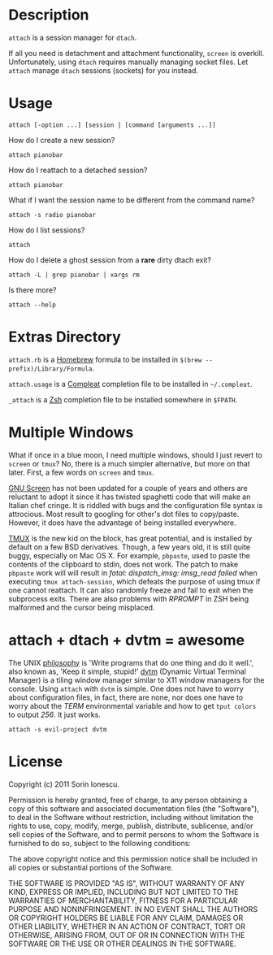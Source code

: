 # Description

`attach` is a session manager for `dtach`.

If all you need is detachment and attachment functionality, `screen` is overkill. Unfortunately, using `dtach` requires manually managing socket files. Let `attach` manage `dtach` sessions (sockets) for you instead.

# Usage

    attach [‐option ...] [session | [command [arguments ...]]

How do I create a new session?

    attach pianobar

How do I reattach to a detached session?

    attach pianobar

What if I want the session name to be different from the command name?

    attach -s radio pianobar

How do I list sessions?

    attach

How do I delete a ghost session from a __rare__ dirty dtach exit?

    attach -L | grep pianobar | xargs rm

Is there more?

    attach --help

# Extras Directory

`attach.rb` is a [Homebrew](http://mxcl.github.com/homebrew "Homebrew") formula to be installed in `$(brew --prefix)/Library/Formula`.

`attach.usage` is a [Compleat](https://github.com/mbrubeck/compleat "Completion for human beings") completion file to be installed in `~/.compleat`.

`_attach` is a [Zsh](http://www.zsh.org) completion file to be installed somewhere in `$FPATH`.

# Multiple Windows

What if once in a blue moon, I need multiple windows, should I just revert to `screen` or `tmux`? No, there is a much simpler alternative, but more on that later. First, a few words on `screen` and `tmux`.

[GNU Screen](http://www.gnu.org/software/screen "GNU Screen") has not been updated for a couple of years and others are reluctant to adopt it since it has twisted spaghetti code that will make an Italian chef cringe. It is riddled with bugs and the configuration file syntax is attrocious. Most result to googling for other's dot files to copy/paste. However, it does have the advantage of being installed everywhere.

[TMUX](http://tmux.sourceforge.net "TMUX") is the new kid on the block, has great potential, and is installed by default on a few BSD derivatives. Though, a few years old, it is still quite buggy, especially on Mac OS X. For example, `pbpaste`, used to paste the contents of the clipboard to stdin, does not work. The patch to make `pbpaste` work will will result in _fatal: dispatch\_imsg: imsg\_read failed_ when executing `tmux attach-session`, which defeats the purpose of using tmux if one cannot reattach. It can also randomly freeze and fail to exit when the subprocess exits. There are also problems with _RPROMPT_ in ZSH being malformed and the cursor being misplaced.

# attach + dtach + dvtm = awesome

The UNIX [philosophy](http://en.wikipedia.org/wiki/Unix_philosophy) is 'Write programs that do one thing and do it well.', also known as, 'Keep it simple, stupid!' [dvtm](http://www.brain-dump.org/projects/dvtm) (Dynamic Virtual Terminal Manager) is a tiling window manager similar to X11 window managers for the console. Using `attach` with `dvtm` is simple. One does not have to worry about configuration files, in fact, there are none, nor does one have to worry about the _TERM_ environmental variable and how to get `tput colors` to output _256_. It just works.

    attach -s evil-project dvtm

# License

Copyright (c) 2011 Sorin Ionescu.

Permission is hereby granted, free of charge, to any person obtaining a copy
of this software and associated documentation files (the "Software"), to deal
in the Software without restriction, including without limitation the rights
to use, copy, modify, merge, publish, distribute, sublicense, and/or sell
copies of the Software, and to permit persons to whom the Software is
furnished to do so, subject to the following conditions:

The above copyright notice and this permission notice shall be included in
all copies or substantial portions of the Software.

THE SOFTWARE IS PROVIDED "AS IS", WITHOUT WARRANTY OF ANY KIND, EXPRESS OR
IMPLIED, INCLUDING BUT NOT LIMITED TO THE WARRANTIES OF MERCHANTABILITY,
FITNESS FOR A PARTICULAR PURPOSE AND NONINFRINGEMENT. IN NO EVENT SHALL THE
AUTHORS OR COPYRIGHT HOLDERS BE LIABLE FOR ANY CLAIM, DAMAGES OR OTHER
LIABILITY, WHETHER IN AN ACTION OF CONTRACT, TORT OR OTHERWISE, ARISING FROM,
OUT OF OR IN CONNECTION WITH THE SOFTWARE OR THE USE OR OTHER DEALINGS IN
THE SOFTWARE.
